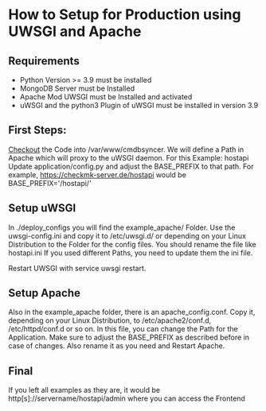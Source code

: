 # How to Setup for Production using UWSGI and Apache

## Requirements
- Python Version >= 3.9 must be installed
- MongoDB Server must be Installed
- Apache Mod UWSGI must be Installed and activated
- uWSGI and the python3 Plugin of uWSGI must be installed in version 3.9

## First Steps:
[Checkout](checkout_code.md) the Code into /var/www/cmdbsyncer.
We will define a Path in Apache which will proxy to the uWSGI daemon. For this Example: hostapi
Update application/config.py and adjust the BASE_PREFIX to that path. For example, https://checkmk-server.de/hostapi would be BASE_PREFIX='/hostapi/'

## Setup uWSGI
In ./deploy_configs you will find the example_apache/ Folder. Use the uwsgi-config.ini and copy it to /etc/uwsgi.d/ or depending on your Linux Distribution to the Folder for the config files. You should rename the file like hostapi.ini
If you used different Paths, you need to update them the ini file.

Restart UWSGI with service uwsgi restart.

## Setup Apache
Also in the example_apache folder, there is an apache_config.conf. Copy it, depending on your Linux Distribution, to /etc/apache2/conf.d, /etc/httpd/conf.d or so on. 
In this file, you can change the Path for the Application. Make sure to adjust the BASE_PREFIX as described before in case of changes.
Also rename it as you need and Restart Apache.

## Final
If you left all examples as they are, it would be http[s]://servername/hostapi/admin where you can access the Frontend




